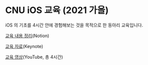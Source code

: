 # CNU iOS 교육 (2021 가을)

iOS 의 기초를 4시간 안에 경험해보는 것을 목적으로 한 동아리 교육입니다.

[교육 내용 정리](https://yabby.notion.site/CNU-iOS-a76077f044eb43da974991b695e20a4d)(Notion)

[교육 자료](https://drive.google.com/drive/folders/19yNctllQrzfdv53HKK_eG9hCPwluziCT?usp=sharing)(Keynote)

[교육 영상](https://youtube.com/playlist?list=PLbz0IOmJpZpfPcpzTan91a5lfo_hhBs-p)(YouTube, 총 4시간)
